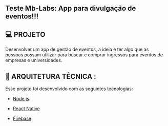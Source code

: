 ## Teste Mb-Labs: App para divulgação de eventos!!!

## 💻 PROJETO

Desenvolver um app de gestão de eventos, a ideia é ter algo que as pessoas possam 
utilizar para buscar e comprar ingressos para eventos de empresas e universidades.

## 🚀 ARQUITETURA TÉCNICA :
Esse projeto foi desenvolvido com as seguintes tecnologias:

- [Node.js](https://nodejs.org/en/)

- [React Native](https://facebook.github.io/react-native/)

- [Firebase](https://firebase.google.com/)




